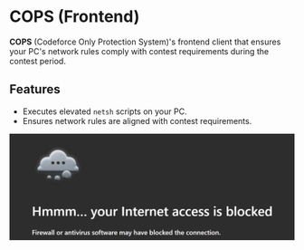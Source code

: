 # COPS (Frontend)

**COPS** (Codeforce Only Protection System)'s frontend client that ensures your PC's network rules comply with contest requirements during the contest period.

## Features

- Executes elevated `netsh` scripts on your PC.
- Ensures network rules are aligned with contest requirements.

![alt text](image-1.png)